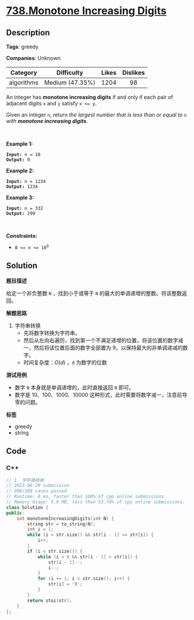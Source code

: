 # [738.Monotone Increasing Digits](https://leetcode.com/problems/monotone-increasing-digits/description/)

## Description

**Tags**: greedy

**Companies**: Unknown

|  Category  |   Difficulty    | Likes | Dislikes |
| :--------: | :-------------: | :---: | :------: |
| algorithms | Medium (47.35%) | 1204  |    98    |

<p>An integer has <strong>monotone increasing digits</strong> if and only if each pair of adjacent digits <code>x</code> and <code>y</code> satisfy <code>x &lt;= y</code>.</p>
<p>Given an integer <code>n</code>, return <em>the largest number that is less than or equal to </em><code>n</code><em> with <strong>monotone increasing digits</strong></em>.</p>
<p>&nbsp;</p>
<p><strong class="example">Example 1:</strong></p>
<pre><code><strong>Input:</strong> n = 10
<strong>Output:</strong> 9</code></pre>
<p><strong class="example">Example 2:</strong></p>
<pre><code><strong>Input:</strong> n = 1234
<strong>Output:</strong> 1234</code></pre>
<p><strong class="example">Example 3:</strong></p>
<pre><code><strong>Input:</strong> n = 332
<strong>Output:</strong> 299</code></pre>
<p>&nbsp;</p>
<p><strong>Constraints:</strong></p>
<ul>
  <li><code>0 &lt;= n &lt;= 10<sup>9</sup></code></li>
</ul>

## Solution

**题目描述**

给定一个非负整数 `N` ，找到小于或等于 `N` 的最大的单调递增的整数。将该整数返回。

**解题思路**

1. 字符串转换
   - 先将数字转换为字符串。
   - 然后从左向右遍历，找到第一个不满足递增的位置，将该位置的数字减一，然后将该位置后面的数字全部置为 9，以保持最大的非单调递减的数字。
   - 时间复杂度：$O(d)$ ，`d` 为数字的位数

**测试用例**

- 数字 `N` 本身就是单调递增的，此时直接返回 `N` 即可。
- 数字是 10、100、1000、10000 这种形式，此时需要将数字减一，注意前导零的问题。

**标签**

- greedy
- string

<!-- code start -->
## Code

### C++

```cpp
// 1. 字符串转换
// 2023-06-29 submission
// 308/308 cases passed
// Runtime: 0 ms, faster than 100% of cpp online submissions.
// Memory Usage: 5.9 MB, less than 53.74% of cpp online submissions.
class Solution {
public:
    int monotoneIncreasingDigits(int N) {
        string str = to_string(N);
        int i = 1;
        while (i < str.size() && str[i - 1] <= str[i]) {
            i++;
        }
        if (i < str.size()) {
            while (i > 0 && str[i - 1] > str[i]) {
                str[i - 1]--;
                i--;
            }
            for (i += 1; i < str.size(); i++) {
                str[i] = '9';
            }
        }
        return stoi(str);
    }
};
```

<!-- code end -->
